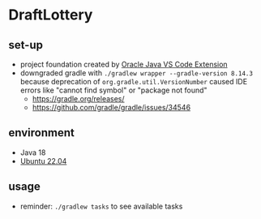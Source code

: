 # DraftLottery

## set-up
- project foundation created by [Oracle Java VS Code Extension](https://marketplace.visualstudio.com/items?itemName=Oracle.oracle-java)
- downgraded gradle with `./gradlew wrapper --gradle-version 8.14.3` because deprecation of `org.gradle.util.VersionNumber` caused IDE errors like "cannot find symbol" or "package not found"
  - https://gradle.org/releases/
  - https://github.com/gradle/gradle/issues/34546

## environment
- Java 18
- [Ubuntu 22.04](https://www.releases.ubuntu.com/22.04/)

## usage
- reminder: `./gradlew tasks` to see available tasks
